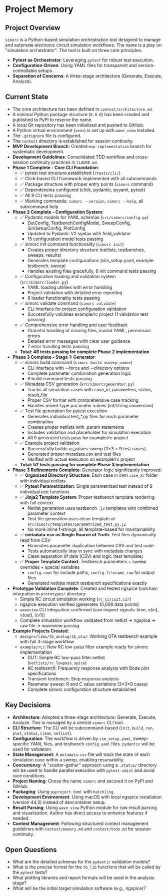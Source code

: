 # Project Memory

## Project Overview
`simorc` is a Python-based simulation orchestration tool designed to manage and automate electronic circuit simulation workflows. The name is a play on "simulation orchestrator". The tool is built on three core principles:
-   **Pytest as Orchestrator**: Leveraging `pytest` for robust test execution.
-   **Configuration-Driven**: Using YAML files for transparent and version-controllable setups.
-   **Separation of Concerns**: A three-stage architecture (Generate, Execute, Analyze).

## Current State
- The core architecture has been defined in `context/architecture.md`.
- A minimal Python package structure (`0.0.0`) has been created and published to PyPI to reserve the name.
- A local Git repository has been initialized and pushed to GitHub.
- A Python virtual environment (`venv`) is set up with `wave_view` installed.
- The `.gitignore` file is configured.
- The `context` directory is established for session continuity.
- **MVP Development Branch**: Created `mvp-implementation` branch for systematic development.
- **Development Guidelines**: Consolidated TDD workflow and cross-session continuity practices in `CLAUDE.md`.
- **Phase 1 Complete - Core CLI Foundation**:
  - ✅ pytest test structure established (`/tests/cli/`)
  - ✅ Click-based CLI framework implemented with all subcommands
  - ✅ Package structure with proper entry points (`simorc` command)
  - ✅ Dependencies configured (click, pydantic, pyyaml, pytest)
  - ✅ All 9 CLI tests passing
  - ✅ Working commands: `simorc --version`, `simorc --help`, all subcommand help
- **Phase 2 Complete - Configuration System**:
  - ✅ Pydantic models for YAML schemas (`src/simorc/config.py`)
    - DutConfig, TestbenchConfigModel, SweepConfig, SimSetupConfig, PlotConfig
    - Updated to Pydantic V2 syntax with field_validator
    - 15 configuration model tests passing
  - ✅ simorc init command functionality (`simorc init`)
    - Creates proper directory structure (netlists, testbenches, sweeps, results)
    - Generates template configurations (sim_setup.yaml, example testbench, sweep)
    - Handles existing files gracefully, 6 init command tests passing
  - ✅ Configuration loading and validation system (`src/simorc/loader.py`)
    - YAML loading utilities with error handling
    - Project validation with detailed error reporting
    - 8 loader functionality tests passing
  - ✅ simorc validate command (`simorc validate`)
    - CLI interface for project configuration validation
    - Successfully validates example/rc project (1 validation test passing)
  - ✅ Comprehensive error handling and user feedback
    - Graceful handling of missing files, invalid YAML, permission errors
    - Detailed error messages with clear user guidance
    - 7 error handling tests passing
  - **Total: 46 tests passing for complete Phase 2 implementation**
- **Phase 3 Complete - Stage 1: Generator**:
  - ✅ simorc build command (`simorc build <sweep_name>`)
    - CLI interface with --force and --directory options
    - Complete parameter combination generation logic
    - 6 build command tests passing
  - ✅ Metadata CSV generation (`src/simorc/generator.py`)
    - Tracks all simulation cases with case_id, parameters, status, result_file
    - Proper CSV format with comprehensive case tracking
    - Handles mixed-type parameter values (int/string conversion)
  - ✅ Test file generation for pytest execution
    - Generates individual test_*.py files for each parameter combination
    - Creates proper netlists with .param statements
    - Includes validation and placeholder for simulation execution
    - All 9 generated tests pass for example/rc project
  - ✅ Example project validation
    - Successfully builds rc_values sweep (3×3 = 9 test cases)
    - Generated proper metadata.csv and test files
    - Verified with actual execution on example/rc project
  - **Total: 52 tests passing for complete Phase 3 implementation**
- **Phase 3 Refinements Complete**: Generator logic significantly improved:
  - ✅ **Organized Directory Structure**: Each case in own `case_X/` folder with individual netlists
  - ✅ **Pytest Parametrization**: Single parametrized test instead of 9 individual test functions
  - ✅ **Jinja2 Template System**: Proper testbench template rendering with full context
    - Netlist generation uses testbench `.j2` templates with combined parameter context
    - Test file generation uses clean template at `src/simorc/templates/parametrized_test.py.j2`
    - No more inline f-strings, all template-based for maintainability
  - ✅ **metadata.csv as Single Source of Truth**: Test files dynamically read from CSV
    - Eliminates parameter duplication between CSV and test code
    - Tests automatically stay in sync with metadata changes
    - Clean separation of data (CSV) and logic (test template)
  - ✅ **Proper Template Context**: Testbench parameters + sweep overrides + special variables
    - `config.root` for include paths, `config.filename_raw` for output files
    - Generated netlists match testbench specifications exactly
- **Prototype Validation Complete**: Created and tested ngspice toolchain integration in `prototypes/` directory:
  - Simple RC circuit simulation working (`rc_circuit.cir`)
  - ngspice execution verified (generates 10,008 data points)
  - `waveview` CLI integration confirmed (can inspect signals: time, v(in), v(out), i(v1))
  - Complete simulation workflow validated from netlist → ngspice → raw file → waveview parsing
- **Example Projects Created**:
  - `designs/libs/tb_analog/tb_ota/`: Working OTA testbench example with full 3-stage workflow
  - `example/rc/`: New RC low-pass filter example ready for simorc implementation
    - DUT: Simple RC low-pass filter netlist (`netlists/rc_lowpass.spice`)
    - AC testbench: Frequency response analysis with Bode plot specifications
    - Transient testbench: Step response analysis
    - Parameter sweep: R and C value variations (3×3=9 cases)
    - Complete simorc configuration structure established

## Key Decisions
- **Architecture**: Adopted a three-stage architecture: Generate, Execute, Analyze. This is managed by a central `simorc` CLI tool.
- **CLI Structure**: The CLI will be subcommand-based (`init`, `build`, `run`, `plot`, `status`, `clean`, `netlist`).
- **Configuration**: The workflow is driven by `sim_setup.yaml`, sweep-specific YAML files, and testbench `config.yaml` files. `pydantic` will be used for validation.
- **State Management**: A `metadata.csv` file will track the state of each simulation case within a sweep, enabling resumability.
- **Concurrency**: A "scatter-gather" approach using a `.status/` directory will be used to handle parallel execution with `pytest-xdist` and avoid race conditions.
- **Project Naming**: Chose the name `simorc` and secured it on PyPI and GitHub.
- **Packaging**: Using `pyproject.toml` with `hatchling`.
- **Development Environment**: Using macOS with local ngspice installation (version 44.2) instead of devcontainer setup.
- **Result Parsing**: Using `wave_view` Python module for raw result parsing and visualization. Author has direct access to enhance features if needed.
- **Context Management**: Following structured context management guidelines with `context/memory.md` and `context/todo.md` for session continuity.

## Open Questions
- What are the detailed schemas for the `pydantic` validation models?
- What is the precise format for the `tb_lib` functions that will be called by the `pytest` tests?
- What plotting libraries and report formats will be used in the analysis stage?
- What will be the initial target simulation software (e.g., ngspice)? 